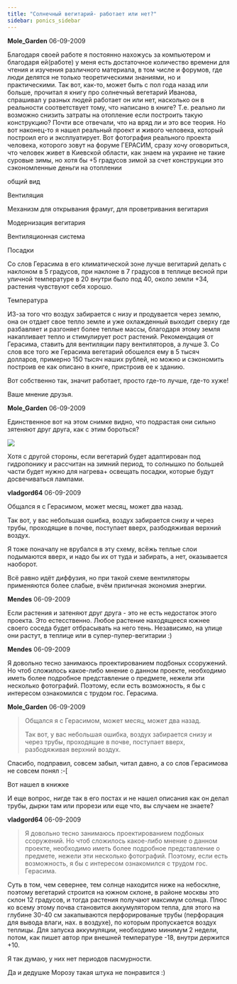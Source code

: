 ```yaml
---
title: "Солнечный вегитарий- работает или нет?"
sidebar: ponics_sidebar
---
```


**Mole_Garden** 06-09-2009

Благодаря своей работе я постоянно нахожусь за компьютером и благодаря ей(работе) у меня есть достаточное количество времени для чтения и изучения различного материала, в том числе и форумов, где люди делятся не только теоретическими знаниями, но и практическими. Так вот, как-то, может быть с пол года назад или больше, прочитал я книгу про солнечный вегетарий Иванова, спрашивал у разных людей работает он или нет, насколько он в реальности соответствует тому, что написано в книге? Т.е. реально ли возможно снизить затраты на отопление если построить такую конструкцию? Почти все отвечали, что на вряд ли и это все теория. Но вот наконец-то я нашел реальный проект и живого человека, который построил его и эксплуатирует. Вот фотография реального проекта человека, которого зовут на форуме ГЕРАСИМ, сразу хочу оговориться, что человек живет в Киевской области, как знаем на украине не такие суровые зимы, но хотя бы +5 градусов зимой за счет конструкции это сэкономленные деньги на отоплении 

общий вид 

Вентиляция 

Механизм для открывания фрамуг, для проветривания вегитария

Модернизация вегитария

Вентиляционная система

Посадки

Со слов Герасима в его климатической зоне лучше вегитарий делать с наклоном в 5 градусов, при наклоне в 7 градусов в теплице весной при уличной температуре в 20 внутри было под 40, около земли +34, растения чувствуют себя хорошо. 

Температура

ИЗ-за того что воздух забирается с низу и продувается через землю, она он отдает свое тепло земле и уже охлажденный выходит сверху где разбавляет и разгоняет более теплые массы, благодаря этому земля накапливает тепло и стимулирует рост растений. Рекомендация от Герасима, ставить для вентиляции пару вентиляторов, а лучше 3. Со слов все того же Герасима вегетарий обошелся ему в 5 тысяч долларов, примерно 150 тысяч наших рублей, но можно и сэкономить построив ее как описано в книге, пристроив ее к зданию.

Вот собственно так, значит работает, просто где-то лучше, где-то хуже!

Ваше мнение друзья.


**Mole_Garden** 06-09-2009

Единственное вот на этом снимке видно, что подрастая они сильно зятеняют друг друга, как с этим бороться?

![](http://img3.imageshack.us/img3/7599/69935961.jpg)

Хотя с другой стороны, если вегетарий будет адаптирован под гидропонику и рассчитан на зимний период, то солнышко по большей части будет нужно для нагрева+ освещать посадки, которые будут досвечиваться лампами. 


**vladgord64** 06-09-2009

Общался я с Герасимом, может месяц, может два назад.

Так вот, у вас небольшая ошибка, воздух забирается снизу и через трубы, проходящие в почве, поступает вверх, разбодяживая верхний воздух. 

Я тоже поначалу не врубался в эту схему, всёжь теплые слои подымаются вверх, и надо бы их от туда и забирать, а нет, оказывается наоборот.

Всё равно идёт диффузия, но при такой схеме вентиляторы применяются более слабые, вчём приличная экономия энергии.


**Mendes** 06-09-2009

Если растения и затеняют друг друга - это не есть недостаток этого проекта. Это естесственно. Любое растение находящееся южнее своего соседа будет отбрасывать на него тень. Независимо, на улице они растут, в теплице или в супер-пупер-вегитарии :)


**Mendes** 06-09-2009

 Я довольно тесно занимаюсь проектированием подбоных ссоружений. Но чтоб сложилось какое-либо мнение о данном проекте, необходимо иметь более подробное представление о предмете, нежели эти несколько фотографий. Поэтому, если есть возможность, я бы с интересом ознакомился с трудом гос. Герасима.


**Mole_Garden** 06-09-2009

> Общался я с Герасимом, может месяц, может два назад.
> 
> Так вот, у вас небольшая ошибка, воздух забирается снизу и через трубы, проходящие в почве, поступает вверх, разбодяживая верхний воздух. 

Спасибо, подправил, совсем забыл, читал давно, а со слов Герасимова не совсем понял :-[

Вот нашел в книжке 

И еще вопрос, нигде так в его постах и не нашел описания как он делал трубы, дырки там или прорези или еще что, вы случаем не знаете?


**vladgord64** 06-09-2009

> Я довольно тесно занимаюсь проектированием подбоных ссоружений. Но чтоб сложилось какое-либо мнение о данном проекте, необходимо иметь более подробное представление о предмете, нежели эти несколько фотографий. Поэтому, если есть возможность, я бы с интересом ознакомился с трудом гос. Герасима.

Суть в том, чем севернее, тем солнце находится ниже на небосклне, поэтому вегетарий строится на южном склоне, в районе москвы это склон 12 градусов, и тогда растения получают максимум солнца. Плюс ко всему этому почва становится аккумулятором тепла, для этого на глубине 30-40 см закапываются перфорированые трубы (перфорация для вывода влаги, нах. в воздухе), по которым пропускается воздух теплицы. Для запуска аккумуляции, необходимо минимум 2 недели, потом, как пишет автор при внешней температуре -18, внутри держится +10.

Я так думаю, у них нет периодов пасмурности.

Да и дедушке Морозу такая штука не понравится :)



